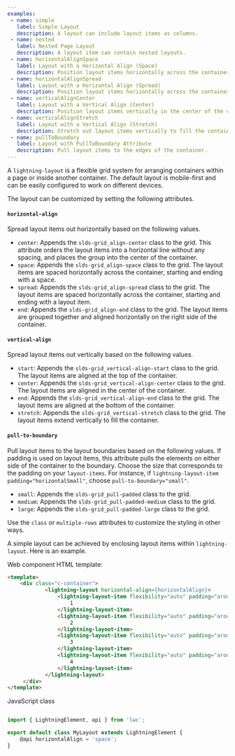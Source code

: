 ```yaml
---
examples:
 - name: simple
   label: Simple Layout
   description: A layout can include layout items as columns.
 - name: nested
   label: Nested Page Layout
   description: A layout item can contain nested layouts.
 - name: horizontalAlignSpace
   label: Layout with a Horizontal Align (Space)
   description: Position layout items horizontally across the container, with space before, between, and after the items.
 - name: horizontalAlignSpread
   label: Layout with a Horizontal Align (Spread)
   description: Position layout items horizontally across the container, with space between the items.
 - name: verticalAlignCenter
   label: Layout with a Vertical Align (Center)
   description: Position layout items vertically in the center of the container.
 - name: verticalAlignStretch
   label: Layout with a Vertical Align (Stretch)
   description: Stretch out layout items vertically to fill the container.
 - name: pullToBoundary
   label: Layout with PullToBoundary Attribute
   description: Pull layout items to the edges of the container.
---
```

A `lightning-layout` is a flexible grid system for arranging containers within
a page or inside another container. The default layout is mobile-first and can
be easily configured to work on different devices.

The layout can be customized by setting the following attributes.

#### `horizontal-align`

Spread layout items out horizontally based on the following values.

  * `center`: Appends the `slds-grid_align-center` class to the grid. This attribute orders the layout items into a horizontal line without any spacing, and places the group into the center of the container.
  * `space`: Appends the `slds-grid_align-space` class to the grid. The layout items are spaced horizontally across the container, starting and ending with a space.
  * `spread`: Appends the `slds-grid_align-spread` class to the grid. The layout items are spaced horizontally across the container, starting and ending with a layout item.
  * `end`: Appends the `slds-grid_align-end` class to the grid. The layout items are grouped together and aligned horizontally on the right side of the container.

#### `vertical-align`

Spread layout items out vertically based on the following values.

  * `start`: Appends the `slds-grid_vertical-align-start` class to the grid. The layout items are aligned at the top of the container.
  * `center`: Appends the `slds-grid_vertical-align-center` class to the grid. The layout items are aligned in the center of the container.
  * `end`: Appends the `slds-grid_vertical-align-end` class to the grid. The layout items are aligned at the bottom of the container.
  * `stretch`: Appends the `slds-grid_vertical-stretch` class to the grid. The layout items extend vertically to fill the container.

#### `pull-to-boundary`

Pull layout items to the layout boundaries based on the following values. If
padding is used on layout items, this attribute pulls the elements on either
side of the container to the boundary. Choose the size that corresponds to the
padding on your `layout-items`. For instance, if
`lightning-layout-item padding="horizontalSmall"`, choose `pull-to-boundary="small"`.

  * `small`: Appends the `slds-grid_pull-padded` class to the grid.
  * `medium`: Appends the `slds-grid_pull-padded-medium` class to the grid.
  * `large`: Appends the `slds-grid_pull-padded-large` class to the grid.

Use the `class` or `multiple-rows` attributes to customize the styling in other
ways.

A simple layout can be achieved by enclosing layout items within
`lightning-layout`. Here is an example.

Web component HTML template:

```html
<template>
    <div class="c-container">
            <lightning-layout horizontal-align={horizontalAlign}>
                <lightning-layout-item flexibility="auto" padding="around-small">
                    1
                </lightning-layout-item>
                <lightning-layout-item flexibility="auto" padding="around-small">
                    2
                </lightning-layout-item>
                <lightning-layout-item flexibility="auto" padding="around-small">
                    3
                </lightning-layout-item>
                <lightning-layout-item flexibility="auto" padding="around-small">
                    4
                </lightning-layout-item>
            </lightning-layout>
     </div>
</template>
```

JavaScript class
```javascript

import { LightningElement, api } from 'lwc';

export default class MyLayout extends LightningElement {
    @api horizontalAlign = 'space';
}
```


